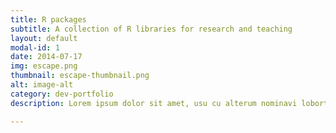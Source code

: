 ```yaml
---
title: R packages
subtitle: A collection of R libraries for research and teaching
layout: default
modal-id: 1
date: 2014-07-17
img: escape.png
thumbnail: escape-thumbnail.png
alt: image-alt
category: dev-portfolio
description: Lorem ipsum dolor sit amet, usu cu alterum nominavi lobortis. At duo novum diceret. Tantas apeirian vix et, usu sanctus postulant inciderint ut, populo diceret necessitatibus in vim. Cu eum dicam feugiat noluisse.

---
```

